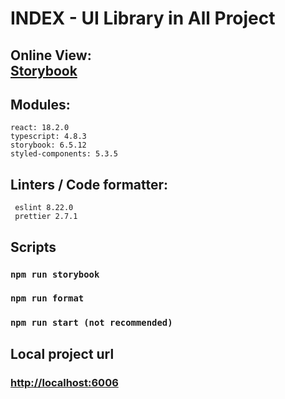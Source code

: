# INDEX - UI Library in All Project
## Online View:<br/> [Storybook](https://ui-library-5d0sg2kkm-index-gg.vercel.app/?path=/story/example-introduction--page)

## Modules:
    react: 18.2.0
    typescript: 4.8.3
    storybook: 6.5.12
    styled-components: 5.3.5
## Linters / Code formatter:
     eslint 8.22.0
     prettier 2.7.1

## Scripts
### `npm run storybook`
### `npm run format`
### `npm run start (not recommended)`

## Local project url 
### [http://localhost:6006](http://localhost:6006)
